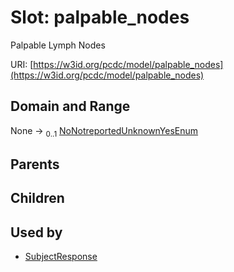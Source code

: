 
# Slot: palpable_nodes


Palpable Lymph Nodes

URI: [https://w3id.org/pcdc/model/palpable_nodes](https://w3id.org/pcdc/model/palpable_nodes)


## Domain and Range

None &#8594;  <sub>0..1</sub> [NoNotreportedUnknownYesEnum](NoNotreportedUnknownYesEnum.md)

## Parents


## Children


## Used by

 * [SubjectResponse](SubjectResponse.md)
